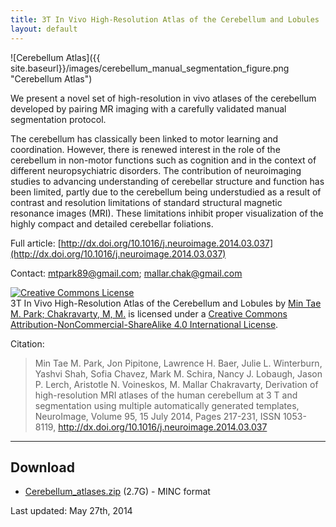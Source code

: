 ```yaml
---
title: 3T In Vivo High-Resolution Atlas of the Cerebellum and Lobules
layout: default
---
```

![Cerebellum Atlas]({{ site.baseurl}}/images/cerebellum_manual_segmentation_figure.png "Cerebellum Atlas")

We present a novel set of high-resolution in vivo atlases of the cerebellum developed by pairing MR imaging with a carefully validated manual segmentation protocol. 

The cerebellum has classically been linked to motor learning and coordination. However, there is renewed interest in the role of the cerebellum in non-motor functions such as cognition and in the context of different neuropsychiatric disorders. The contribution of neuroimaging studies to advancing understanding of cerebellar structure and function has been limited, partly due to the cerebellum being understudied as a result of contrast and resolution limitations of standard structural magnetic resonance images (MRI). These limitations inhibit proper visualization of the highly compact and detailed cerebellar foliations. 


Full article: [http://dx.doi.org/10.1016/j.neuroimage.2014.03.037](http://dx.doi.org/10.1016/j.neuroimage.2014.03.037) 

Contact: mtpark89@gmail.com; mallar.chak@gmail.com

<a rel="license" href="http://creativecommons.org/licenses/by-nc-sa/4.0/"><img alt="Creative Commons License" style="border-width:0" src="https://i.creativecommons.org/l/by-nc-sa/4.0/88x31.png" /></a><br /><span xmlns:dct="http://purl.org/dc/terms/" href="http://purl.org/dc/dcmitype/StillImage" property="dct:title" rel="dct:type">3T In Vivo High-Resolution Atlas of the Cerebellum and Lobules</span> by <a xmlns:cc="http://creativecommons.org/ns#" href="http://cobralab.ca/Cerebellum" property="cc:attributionName" rel="cc:attributionURL">Min Tae M. Park; Chakravarty, M, M.</a> is licensed under a <a rel="license" href="http://creativecommons.org/licenses/by-nc-sa/4.0/">Creative Commons Attribution-NonCommercial-ShareAlike 4.0 International License</a>.

Citation: 

> Min Tae M. Park, Jon Pipitone, Lawrence H. Baer, Julie L. Winterburn, Yashvi Shah, Sofia Chavez, Mark M. Schira, Nancy J. Lobaugh, Jason P. Lerch, Aristotle N. Voineskos, M. Mallar Chakravarty, Derivation of high-resolution MRI atlases of the human cerebellum at 3&#xa0;T and segmentation using multiple automatically generated templates, NeuroImage, Volume 95, 15 July 2014, Pages 217-231, ISSN 1053-8119, http://dx.doi.org/10.1016/j.neuroimage.2014.03.037

----

## Download

- [Cerebellum_atlases.zip](https://docs.google.com/a/cobralab.ca/forms/d/1TceLn3MBTAFdKoi7-L_Vi7tKh2fIus8VTsGTWTpXLAI/viewform) (2.7G) - MINC format

Last updated: May 27th, 2014

